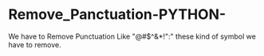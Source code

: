 # Remove_Panctuation-PYTHON-
We have to Remove Punctuation Like "@#$^&amp;*!":"  these kind of symbol we have to remove.
